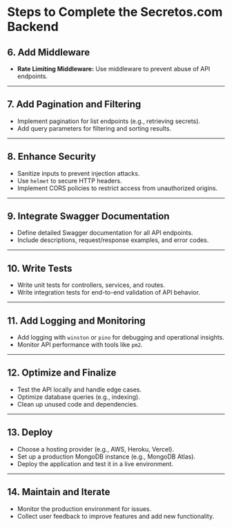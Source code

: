 # Steps to Complete the Secretos.com Backend

## **6. Add Middleware**

- **Rate Limiting Middleware:** Use middleware to prevent abuse of API endpoints.

---

## **7. Add Pagination and Filtering**

- Implement pagination for list endpoints (e.g., retrieving secrets).
- Add query parameters for filtering and sorting results.

---

## **8. Enhance Security**

- Sanitize inputs to prevent injection attacks.
- Use `helmet` to secure HTTP headers.
- Implement CORS policies to restrict access from unauthorized origins.

---

## **9. Integrate Swagger Documentation**

- Define detailed Swagger documentation for all API endpoints.
- Include descriptions, request/response examples, and error codes.

---

## **10. Write Tests**

- Write unit tests for controllers, services, and routes.
- Write integration tests for end-to-end validation of API behavior.

---

## **11. Add Logging and Monitoring**

- Add logging with `winston` or `pino` for debugging and operational insights.
- Monitor API performance with tools like `pm2`.

---

## **12. Optimize and Finalize**

- Test the API locally and handle edge cases.
- Optimize database queries (e.g., indexing).
- Clean up unused code and dependencies.

---

## **13. Deploy**

- Choose a hosting provider (e.g., AWS, Heroku, Vercel).
- Set up a production MongoDB instance (e.g., MongoDB Atlas).
- Deploy the application and test it in a live environment.

---

## **14. Maintain and Iterate**

- Monitor the production environment for issues.
- Collect user feedback to improve features and add new functionality.
